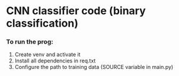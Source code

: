 # CNN classifier code (binary classification)


### To run the prog:
1. Create venv and activate it
2. Install all dependencies in req.txt
3. Configure the path to training data (SOURCE variable in main.py)








